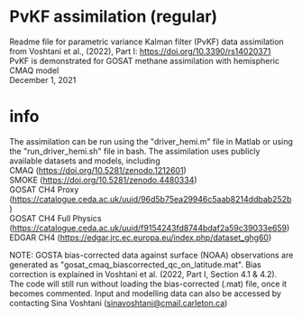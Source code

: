 # PvKF assimilation (regular)

Readme file for parametric variance Kalman filter (PvKF) data assimilation from Voshtani et al., (2022), Part I: https://doi.org/10.3390/rs14020371  <br />
PvKF is demonstrated for GOSAT methane assimilation with hemispheric CMAQ model <br />
December 1, 2021 <br />

# info 

The assimilation can be run using the "driver_hemi.m" file in Matlab or using the "run_driver_hemi.sh" file in bash.
The assimilation uses publicly available datasets and models, including <br />
CMAQ (https://doi.org/10.5281/zenodo.1212601)<br />
SMOKE (https://doi.org/10.5281/zenodo.4480334)<br />
GOSAT CH4 Proxy (https://catalogue.ceda.ac.uk/uuid/96d5b75ea29946c5aab8214ddbab252b)<br />
GOSAT CH4 Full Physics (https://catalogue.ceda.ac.uk/uuid/f9154243fd8744bdaf2a59c39033e659)<br />
EDGAR CH4 (https://edgar.jrc.ec.europa.eu/index.php/dataset_ghg60)


NOTE: GOSTA bias-corrected data against surface (NOAA) observations are generated as "gosat_cmaq_biascorrected_qc_on_latitude.mat". Bias correction is explained in Voshtani et al. (2022, Part I, Section 4.1 & 4.2). The code will still run without loading the bias-corrected (.mat) file, once it becomes commented. Input and modelling data can also be accessed by contacting Sina Voshtani (sinavoshtani@cmail.carleton.ca)

